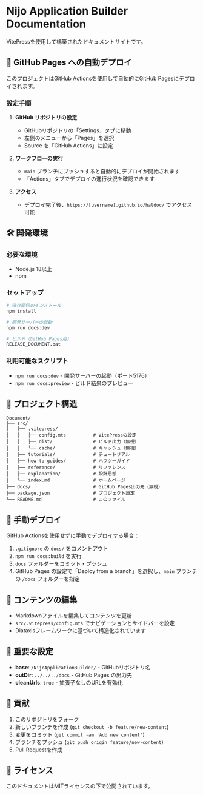# Nijo Application Builder Documentation

VitePressを使用して構築されたドキュメントサイトです。

## 🚀 GitHub Pages への自動デプロイ

このプロジェクトはGitHub Actionsを使用して自動的にGitHub Pagesにデプロイされます。

### 設定手順

1. **GitHub リポジトリの設定**
   - GitHubリポジトリの「Settings」タブに移動
   - 左側のメニューから「Pages」を選択
   - Source を「GitHub Actions」に設定

2. **ワークフローの実行**
   - `main` ブランチにプッシュすると自動的にデプロイが開始されます
   - 「Actions」タブでデプロイの進行状況を確認できます

3. **アクセス**
   - デプロイ完了後、`https://[username].github.io/haldoc/` でアクセス可能

## 🛠️ 開発環境

### 必要な環境
- Node.js 18以上
- npm

### セットアップ
```bash
# 依存関係のインストール
npm install

# 開発サーバーの起動
npm run docs:dev

# ビルド（GitHub Pages用）
RELEASE_DOCUMENT.bat
```

### 利用可能なスクリプト

- `npm run docs:dev` - 開発サーバーの起動（ポート5176）
- `npm run docs:preview` - ビルド結果のプレビュー

## 📁 プロジェクト構造

```
Document/
├── src/
│   ├── .vitepress/
│   │   ├── config.mts          # VitePressの設定
│   │   ├── dist/               # ビルド出力（無視）
│   │   └── cache/              # キャッシュ（無視）
│   ├── tutorials/              # チュートリアル
│   ├── how-to-guides/          # ハウツーガイド
│   ├── reference/              # リファレンス
│   ├── explanation/            # 設計思想
│   └── index.md                # ホームページ
├── docs/                       # GitHub Pages出力先（無視）
├── package.json                # プロジェクト設定
└── README.md                   # このファイル
```

## 🔧 手動デプロイ

GitHub Actionsを使用せずに手動でデプロイする場合：

1. `.gitignore` の `docs/` をコメントアウト
2. `npm run docs:build` を実行
3. `docs` フォルダーをコミット・プッシュ
4. GitHub Pages の設定で「Deploy from a branch」を選択し、`main` ブランチの `/docs` フォルダーを指定

## 📝 コンテンツの編集

- Markdownファイルを編集してコンテンツを更新
- `src/.vitepress/config.mts` でナビゲーションとサイドバーを設定
- Diataxisフレームワークに基づいて構造化されています

## 🎯 重要な設定

- **base**: `/NijoApplicationBuilder/` - GitHubリポジトリ名
- **outDir**: `../../../docs` - GitHub Pages の出力先
- **cleanUrls**: `true` - 拡張子なしのURLを有効化

## 🤝 貢献

1. このリポジトリをフォーク
2. 新しいブランチを作成 (`git checkout -b feature/new-content`)
3. 変更をコミット (`git commit -am 'Add new content'`)
4. ブランチをプッシュ (`git push origin feature/new-content`)
5. Pull Requestを作成

## 📄 ライセンス

このドキュメントはMITライセンスの下で公開されています。
